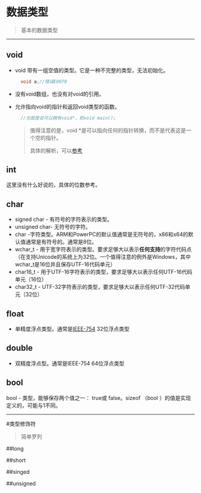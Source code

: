 # 数据类型

> 基本的数据类型

---

## void

* void 带有一组空值的类型。它是一种不完整的类型，无法初始化。
  ```cpp
    void a;//错误E0070
  ```
* 没有void数组，也没有对void的引用。
* 允许指向void的指针和返回void类型的函数。

  ```cpp
    //也就是说可以拥有void*，和void main();
  ```

  > 值得注意的是，void \*是可以指向任何的指针转换，而不是代表这是一个空的指针。
  >
  > 具体的解析，可以[参考](/chapter1/yu-yan/c++/zhi-zhen/zhi-zhen-guan-jian-zi.md)

## int

这里没有什么好说的，具体的位数参考。

## char
* signed char - 有符号的字符表示的类型。
* unsigned char- 无符号的字符。
* char -字符类型。ARM和PowerPC的默认值通常是无符号的，x86和x64的默认值通常是有符号的。通常是8位。
* wchar_t - 用于宽字符表示的类型。要求足够大以表示**任何支持**的字符代码点（在支持Unicode的系统上为32位。一个值得注意的例外是Windows，其中wchar_t是16位并且保存UTF-16代码单元）
* char16_t - 用于UTF-16字符表示的类型，要求足够大以表示任何UTF-16代码单元（16位）
* char32_t - UTF-32字符表示的类型，要求足够大以表示任何UTF-32代码单元（32位）

  
## float
* 单精度浮点类型。通常是[IEEE-754](/chapter1/yu-yan/python/ji-suan-ji-yuan-li/ieee754.md) 32位浮点类型

## double
* 双精度浮点型。通常是IEEE-754 64位浮点类型

## bool
bool - 类型，能够保存两个值之一： true或 false。sizeof （bool ）的值是实现定义的，可能与1不同。

---


#类型修饰符
>简单罗列

##long

##short

##singed

##unsigned   

